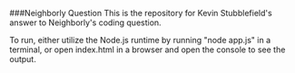 ###Neighborly Question
This is the repository for Kevin Stubblefield's answer to Neighborly's coding question.

To run, either utilize the Node.js runtime by running "node app.js" in a terminal, or open index.html in a browser and open the console to see the output.